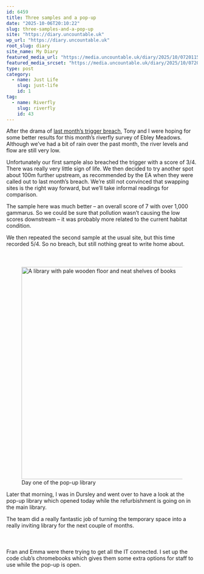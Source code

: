 ```yaml
---
id: 6459
title: Three samples and a pop-up
date: "2025-10-06T20:10:22"
slug: three-samples-and-a-pop-up
site: "https://diary.uncountable.uk"
wp_url: "https://diary.uncountable.uk"
root_slug: diary
site_name: My Diary
featured_media_url: "https://media.uncountable.uk/diary/2025/10/07201157/IMG20251006091853.webp"
featured_media_srcset: "https://media.uncountable.uk/diary/2025/10/07201157/IMG20251006091853-300x169.webp 300w, https://media.uncountable.uk/diary/2025/10/07201157/IMG20251006091853-1024x576.webp 1024w, https://media.uncountable.uk/diary/2025/10/07201157/IMG20251006091853-150x150.webp 150w, https://media.uncountable.uk/diary/2025/10/07201157/IMG20251006091853-640x360.webp 640w, https://media.uncountable.uk/diary/2025/10/07201157/IMG20251006091853.webp 1763w"
type: post
category:
  - name: Just Life
    slug: just-life
    id: 1
tag:
  - name: Riverfly
    slug: riverfly
    id: 43
---
```



<p>After the drama of <a href="https://diary.uncountable.uk/2025/09/triggering-low-counts/" data-type="post" data-id="6383">last month&#8217;s trigger breach</a>, Tony and I were hoping for some better results for this month&#8217;s riverfly survey of Ebley Meadows.  Although we&#8217;ve had a bit of rain over the past month, the river levels and flow are still very low.</p>



<p>Unfortunately our first sample also breached the trigger with a score of 3/4.  There was really very little sign of life.  We then decided to try another spot about 100m further upstream, as recommended by the EA when they were called out to last month&#8217;s breach.  We&#8217;re still not convinced that swapping sites is the right way forward, but we&#8217;ll take informal readings for comparison.</p>



<p>The sample here was much better &#8211; an overall score of 7 with over 1,000 gammarus.  So we could be sure that pollution wasn&#8217;t causing the low scores downstream &#8211; it was probably more related to the current habitat condition.</p>



<p>We then repeated the second sample at the usual site, but this time recorded 5/4.  So no breach, but still nothing great to write home about.</p>


<style>.kb-row-layout-id6459_5dfcb1-4d > .kt-row-column-wrap{align-content:start;}:where(.kb-row-layout-id6459_5dfcb1-4d > .kt-row-column-wrap) > .wp-block-kadence-column{justify-content:start;}.kb-row-layout-id6459_5dfcb1-4d > .kt-row-column-wrap{column-gap:var(--global-kb-gap-md, 2rem);row-gap:var(--global-kb-gap-md, 2rem);padding-top:var(--global-kb-spacing-sm, 1.5rem);padding-bottom:var(--global-kb-spacing-sm, 1.5rem);grid-template-columns:repeat(2, minmax(0, 1fr));}.kb-row-layout-id6459_5dfcb1-4d > .kt-row-layout-overlay{opacity:0.30;}@media all and (max-width: 1024px){.kb-row-layout-id6459_5dfcb1-4d > .kt-row-column-wrap{grid-template-columns:repeat(2, minmax(0, 1fr));}}@media all and (max-width: 767px){.kb-row-layout-id6459_5dfcb1-4d > .kt-row-column-wrap{grid-template-columns:minmax(0, 1fr);}}</style><div class="kb-row-layout-wrap kb-row-layout-id6459_5dfcb1-4d alignnone wp-block-kadence-rowlayout"><div class="kt-row-column-wrap kt-has-2-columns kt-row-layout-equal kt-tab-layout-inherit kt-mobile-layout-row kt-row-valign-top">
<style>.kadence-column6459_91cfaa-ac > .kt-inside-inner-col,.kadence-column6459_91cfaa-ac > .kt-inside-inner-col:before{border-top-left-radius:0px;border-top-right-radius:0px;border-bottom-right-radius:0px;border-bottom-left-radius:0px;}.kadence-column6459_91cfaa-ac > .kt-inside-inner-col{column-gap:var(--global-kb-gap-sm, 1rem);}.kadence-column6459_91cfaa-ac > .kt-inside-inner-col{flex-direction:column;}.kadence-column6459_91cfaa-ac > .kt-inside-inner-col > .aligncenter{width:100%;}.kadence-column6459_91cfaa-ac > .kt-inside-inner-col:before{opacity:0.3;}.kadence-column6459_91cfaa-ac{position:relative;}@media all and (max-width: 1024px){.kadence-column6459_91cfaa-ac > .kt-inside-inner-col{flex-direction:column;justify-content:center;}}@media all and (max-width: 767px){.kadence-column6459_91cfaa-ac > .kt-inside-inner-col{flex-direction:column;justify-content:center;}}</style>
<div class="wp-block-kadence-column kadence-column6459_91cfaa-ac"><div class="kt-inside-inner-col">
<figure class="wp-block-image size-large"><img loading="lazy" decoding="async" width="1024" height="558" src="https://media.uncountable.uk/diary/2025/10/07201202/IMG20251006111911-1024x558.webp" alt="A library with pale wooden floor and neat shelves of books" class="wp-image-6464" srcset="https://media.uncountable.uk/diary/2025/10/07201202/IMG20251006111911-1024x558.webp 1024w, https://media.uncountable.uk/diary/2025/10/07201202/IMG20251006111911-300x163.webp 300w, https://media.uncountable.uk/diary/2025/10/07201202/IMG20251006111911-640x348.webp 640w" sizes="auto, (max-width: 1024px) 100vw, 1024px" /><figcaption class="wp-element-caption">Day one of the pop-up library</figcaption></figure>
</div></div>


<style>.kadence-column6459_b6538f-4b > .kt-inside-inner-col,.kadence-column6459_b6538f-4b > .kt-inside-inner-col:before{border-top-left-radius:0px;border-top-right-radius:0px;border-bottom-right-radius:0px;border-bottom-left-radius:0px;}.kadence-column6459_b6538f-4b > .kt-inside-inner-col{column-gap:var(--global-kb-gap-sm, 1rem);}.kadence-column6459_b6538f-4b > .kt-inside-inner-col{flex-direction:column;}.kadence-column6459_b6538f-4b > .kt-inside-inner-col > .aligncenter{width:100%;}.kadence-column6459_b6538f-4b > .kt-inside-inner-col:before{opacity:0.3;}.kadence-column6459_b6538f-4b{position:relative;}@media all and (max-width: 1024px){.kadence-column6459_b6538f-4b > .kt-inside-inner-col{flex-direction:column;justify-content:center;}}@media all and (max-width: 767px){.kadence-column6459_b6538f-4b > .kt-inside-inner-col{flex-direction:column;justify-content:center;}}</style>
<div class="wp-block-kadence-column kadence-column6459_b6538f-4b"><div class="kt-inside-inner-col">
<p>Later that morning, I was in Dursley and went over to have a look at the pop-up library which opened today while the refurbishment is going on in the main library.</p>



<p>The team did a really fantastic job of turning the temporary space into a really inviting library for the next couple of months.</p>
</div></div>

</div></div>


<p>Fran and Emma were there trying to get all the IT connected.  I set up the code club&#8217;s chromebooks which gives them some extra options for staff to use while the pop-up is open.</p>
